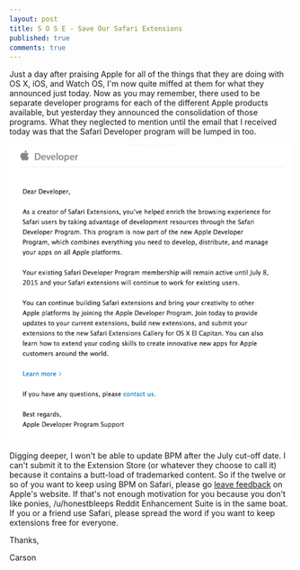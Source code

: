 ```yaml
---
layout: post
title: S O S E - Save Our Safari Extensions
published: true
comments: true
---
```


Just a day after praising Apple for all of the things that they are doing with OS X, iOS, and Watch OS, I'm now quite miffed at them for what they announced just today. Now as you may remember, there used to be separate developer programs for each of the different Apple products available, but yesterday they announced the consolidation of those programs. What they neglected to mention until the email that I received today was that the Safari Developer program will be lumped in too.

![The Email](/img/DevEmail.png)

Digging deeper, I won't be able to update BPM after the July cut-off date. I can't submit it to the Extension Store (or whatever they choose to call it) because it contains a butt-load of trademarked content. So if the twelve or so of you want to keep using BPM on Safari, please go [leave feedback](http://www.apple.com/feedback/safari.html) on Apple's website. If that's not enough motivation for you because you don't like ponies, /u/honestbleeps Reddit Enhancement Suite is in the same boat. If you or a friend use Safari, please spread the word if you want to keep extensions free for everyone.

Thanks,

Carson